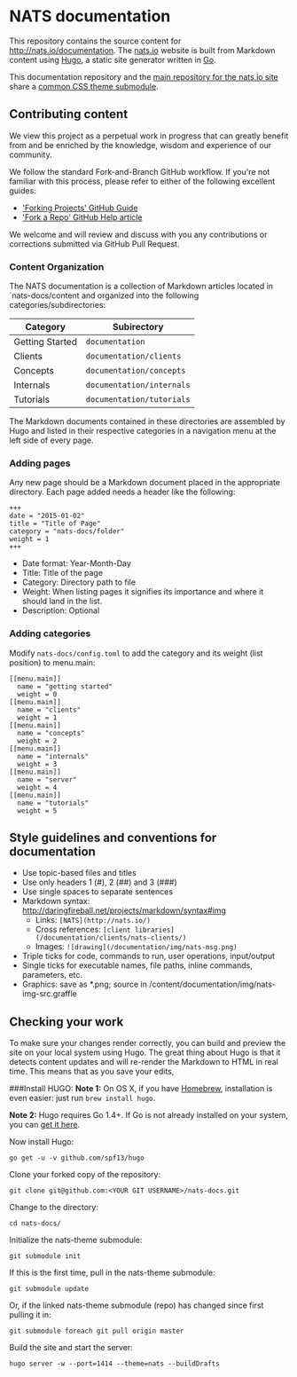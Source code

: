 # NATS documentation

This repository contains the source content for http://nats.io/documentation.
The [nats.io](http://nats.io) website is built from Markdown content using [Hugo](gohugo.io), a static site generator written in [Go](http://golang.org/).

This documentation repository and the [main repository for the nats.io site](github.com/nats-io/nats-site) share a [common CSS theme submodule](http://github.com/nats-io/nats-theme/).

## Contributing content

We view this project as a perpetual work in progress that can greatly benefit from and be enriched by the knowledge, wisdom and experience of our community.
 
We follow the standard Fork-and-Branch GitHub workflow.
If you're not familiar with this process, please refer to either of the following excellent guides:

- ['Forking Projects' GitHub Guide](https://guides.github.com/activities/forking/)
- ['Fork a Repo' GitHub Help article](https://help.github.com/articles/fork-a-repo/)

We welcome and will review and discuss with you any contributions or corrections submitted via GitHub Pull Request.


### Content Organization

The NATS documentation is a collection of Markdown articles located in `nats-docs/content and organized into the following categories/subdirectories:


| Category        | Subirectory
|-----------------|----------------
| Getting Started | `documentation` 
| Clients         | `documentation/clients`
| Concepts        | `documentation/concepts`
| Internals       | `documentation/internals`
| Tutorials       | `documentation/tutorials`


The Markdown documents contained in these directories are assembled by Hugo and listed in their respective categories in a navigation menu at the left side of every page. 

### Adding pages

Any new page should be a Markdown document placed in the appropriate directory. Each page added needs a header like the following:

```
+++
date = "2015-01-02"
title = "Title of Page"
category = "nats-docs/folder"
weight = 1
+++
```

- Date format: Year-Month-Day
- Title: Title of the page
- Category: Directory path to file
- Weight: When listing pages it signifies its importance and where it should land in the list.
- Description: Optional

### Adding categories

Modify `nats-docs/config.toml` to add the category and its weight (list position) to menu.main:

```
[[menu.main]]
  name = "getting started"
  weight = 0
[[menu.main]]
  name = "clients"
  weight = 1
[[menu.main]]
  name = "concepts"
  weight = 2
[[menu.main]]
  name = "internals"
  weight = 3
[[menu.main]]
  name = "server"
  weight = 4
[[menu.main]]
  name = "tutorials"
  weight = 5
```

## Style guidelines and conventions for documentation

- Use topic-based files and titles
- Use only headers 1 (#), 2 (##) and 3 (###)
- Use single spaces to separate sentences
- Markdown syntax: http://daringfireball.net/projects/markdown/syntax#img
	- Links: `[NATS](http://nats.io/)`
	- Cross references: `[client libraries](/documentation/clients/nats-clients/)`
	- Images: `![drawing](/documentation/img/nats-msg.png)`
- Triple ticks for code, commands to run, user operations, input/output
- Single ticks for executable names, file paths, inline commands, parameters, etc.
- Graphics: save as *.png; source in /content/documentation/img/nats-img-src.graffle

## Checking your work

To make sure your changes render correctly, you can build and preview the site on your local system using Hugo. 
The great thing about Hugo is that it detects content updates and will re-render the Markdown to HTML in real time.
This means that as you save your edits, 


###Install HUGO:
**Note 1:** On OS X, if you have [Homebrew](http://brew.sh), installation is even easier: just run `brew install hugo`.


**Note 2:** Hugo requires Go 1.4+. If Go is not already installed on your system, you can [get it here](https://golang.org/dl/).

Now install Hugo:
```
go get -u -v github.com/spf13/hugo
```

Clone your forked copy of the repository:
```
git clone git@github.com:<YOUR GIT USERNAME>/nats-docs.git
```

Change to the directory:
```
cd nats-docs/
```

Initialize the nats-theme submodule:
```
git submodule init
```

If this is the first time, pull in the nats-theme submodule:

```
git submodule update
```
Or, if the linked nats-theme submodule (repo) has changed since first pulling it in:
```
git submodule foreach git pull origin master
```

Build the site and start the server:
```
hugo server -w --port=1414 --theme=nats --buildDrafts
```

